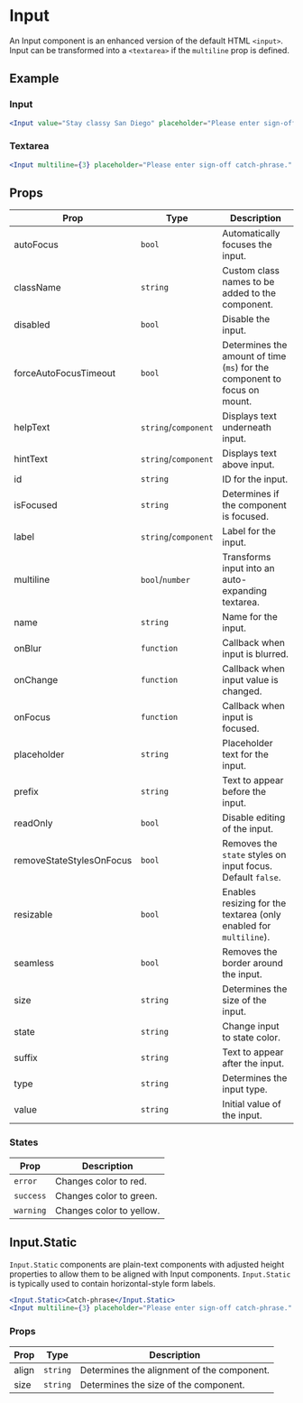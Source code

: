 # Input

An Input component is an enhanced version of the default HTML `<input>`. Input can be transformed into a `<textarea>` if the `multiline` prop is defined.


## Example

### Input

```jsx
<Input value="Stay classy San Diego" placeholder="Please enter sign-off catch-phrase" autoFocus />
```

### Textarea

```jsx
<Input multiline={3} placeholder="Please enter sign-off catch-phrase." autoFocus />
```


## Props

| Prop | Type | Description |
| --- | --- | --- |
| autoFocus | `bool` | Automatically focuses the input. |
| className | `string` | Custom class names to be added to the component. |
| disabled | `bool` | Disable the input. |
| forceAutoFocusTimeout | `bool` | Determines the amount of time (`ms`) for the component to focus on mount. |
| helpText | `string`/`component` | Displays text underneath input. |
| hintText | `string`/`component` | Displays text above input. |
| id | `string` | ID for the input. |
| isFocused | `string` | Determines if the component is focused. |
| label | `string`/`component` | Label for the input. |
| multiline | `bool`/`number` | Transforms input into an auto-expanding textarea. |
| name | `string` | Name for the input. |
| onBlur | `function` | Callback when input is blurred. |
| onChange | `function` | Callback when input value is changed. |
| onFocus | `function` | Callback when input is focused. |
| placeholder | `string` | Placeholder text for the input. |
| prefix | `string` | Text to appear before the input. |
| readOnly | `bool` | Disable editing of the input. |
| removeStateStylesOnFocus | `bool` | Removes the `state` styles on input focus. Default `false`. |
| resizable | `bool` | Enables resizing for the textarea (only enabled for `multiline`). |
| seamless | `bool` | Removes the border around the input. |
| size | `string` | Determines the size of the input. |
| state | `string` | Change input to state color. |
| suffix | `string` | Text to appear after the input. |
| type | `string` | Determines the input type. |
| value | `string` | Initial value of the input. |


### States

| Prop | Description |
| --- | --- |
| `error` | Changes color to red. |
| `success` | Changes color to green. |
| `warning` | Changes color to yellow. |



## Input.Static

`Input.Static` components are plain-text components with adjusted height properties to allow them to be aligned with Input components. `Input.Static` is typically used to contain horizontal-style form labels.

```jsx
<Input.Static>Catch-phrase</Input.Static>
<Input multiline={3} placeholder="Please enter sign-off catch-phrase." autoFocus />
```

### Props

| Prop | Type | Description |
| --- | --- | --- |
| align | `string` | Determines the alignment of the component. |
| size | `string` | Determines the size of the component. |
